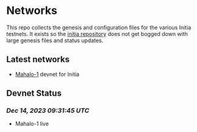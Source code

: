# Networks
<!-- ![banner](./initia-networks.png) -->

This repo collects the genesis and configuration files for the various Initia testnets.
It exists so the [initia repository](https://github.com/initia-labs/initia) does not get bogged down with large genesis files and status updates.

## Latest networks

* [Mahalo-1](./mahalo-1) devnet for Initia

## Devnet Status

### *Dec 14, 2023 09:31:45 UTC*

* Mahalo-1 live